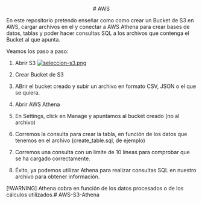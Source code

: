 <p align="center">
# AWS
</p >
En este repositorio pretendo enseñar como como crear un Bucket de S3 en AWS, cargar archivos en el y conectar a AWS Athena para crear bases de datos, tablas y poder hacer consultas SQL a los archivos que contenga el Bucket al que apunta.

Veamos los paso a paso:

1) Abrir S3
[![seleccion-s3.png](https://i.postimg.cc/jSnQVHQb/seleccion-s3.png)](https://postimg.cc/DSFbLbMj)

2) Crear Bucket de S3
3) ABrir el bucket creado y subir un archivo en formato CSV, JSON o el que se quiera.
4) Abrir AWS Athena
5) En Settings, click en Manage y apuntamos al bucket creado (no al archivo)
6) Corremos la consulta para crear la tabla, en función de los datos que tenemos en el archivo (create_table.sql, de ejemplo)
7) Corremos una consulta con un limite de 10 líneas para comprobar que se ha cargado correctamente.
8) Éxito, ya podemos utilizar Athena para realizar consultas SQL en nuestro archivo para obtener información.


[!WARNING]
Athena cobra en función de los datos procesados o de los cálculos utilizados.# AWS-S3-Athena
